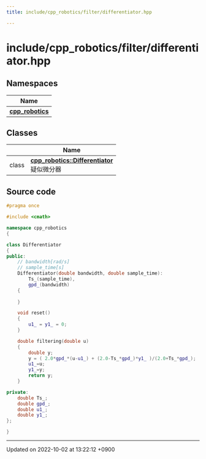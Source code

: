 ```yaml
---
title: include/cpp_robotics/filter/differentiator.hpp

---
```


# include/cpp_robotics/filter/differentiator.hpp



## Namespaces

| Name           |
| -------------- |
| **[cpp_robotics](/cpp_robotics/doxybook/Namespaces/namespacecpp__robotics/)**  |

## Classes

|                | Name           |
| -------------- | -------------- |
| class | **[cpp_robotics::Differentiator](/cpp_robotics/doxybook/Classes/classcpp__robotics_1_1Differentiator/)** <br>疑似微分器  |




## Source code

```cpp
#pragma once

#include <cmath>

namespace cpp_robotics
{

class Differentiator
{
public:
    // bandwidth[rad/s]
    // sample_time[s]
    Differentiator(double bandwidth, double sample_time): 
        Ts_(sample_time),
        gpd_(bandwidth)
    {
        
    }

    void reset()
    {
        u1_ = y1_ = 0;
    }

    double filtering(double u)
    {
        double y;
        y = ( 2.0*gpd_*(u-u1_) + (2.0-Ts_*gpd_)*y1_ )/(2.0+Ts_*gpd_);
        u1_=u;
        y1_=y;        
        return y;
    }

private:
    double Ts_;
    double gpd_;
    double u1_;
    double y1_;
};

}
```


-------------------------------

Updated on 2022-10-02 at 13:22:12 +0900
